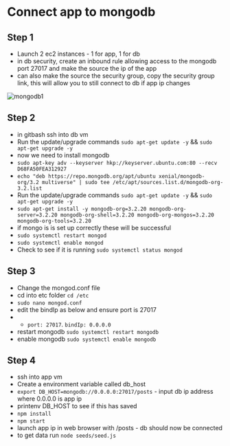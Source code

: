 # Connect app to mongodb

## Step 1
- Launch 2 ec2 instances - 1 for app, 1 for db
- in db security, create an inbound rule allowing access to the mongodb port 27017 and make the source the ip of the app
- can also make the source the security group, copy the security group link, this will allow you to still connect to db if app ip changes

![mongodb1](https://user-images.githubusercontent.com/115226294/199618742-4aa771de-d5a4-48a2-b6d3-ebcba5a88419.png)

## Step 2
- in gitbash ssh into db vm
- Run the update/upgrade commands `sudo apt-get update -y` && `sudo apt-get upgrade -y`
- now we need to install mongodb
- `sudo apt-key adv --keyserver hkp://keyserver.ubuntu.com:80 --recv D68FA50FEA312927`
- `echo "deb https://repo.mongodb.org/apt/ubuntu xenial/mongodb-org/3.2 multiverse" | sudo tee /etc/apt/sources.list.d/mongodb-org-3.2.list`
- Run the update/upgrade commands `sudo apt-get update -y` && `sudo apt-get upgrade -y`
- `sudo apt-get install -y mongodb-org=3.2.20 mongodb-org-server=3.2.20 mongodb-org-shell=3.2.20 mongodb-org-mongos=3.2.20 mongodb-org-tools=3.2.20`
- if mongo is is set up correctly these will be successful
- `sudo systemctl restart mongod`
- `sudo systemctl enable mongod`
- Check to see if it is running `sudo systemctl status mongod`

## Step 3
- Change the mongod.conf file
- cd into etc folder `cd /etc`
- `sudo nano mongod.conf`
- edit the bindIp as below and ensure port is 27017 
- - `port: 27017`. `bindIp: 0.0.0.0`
- restart mongodb `sudo systemctl restart mongodb`
- enable mongodb `sudo systemctl enable mongodb`

## Step 4
- ssh into app vm
- Create a environment variable called db_host
- `export DB_HOST=mongodb://0.0.0.0:27017/posts` - input db ip address where 0.0.0.0 is app ip
- printenv DB_HOST to see if this has saved
- `npm install`
- `npm start`
- launch app ip in web browser with /posts - db should now be connected
- to get data run `node seeds/seed.js`
